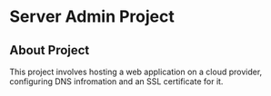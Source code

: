 # Server Admin Project

## About Project
This project involves hosting a web application on a cloud provider, configuring DNS infromation and an SSL certificate for it.
